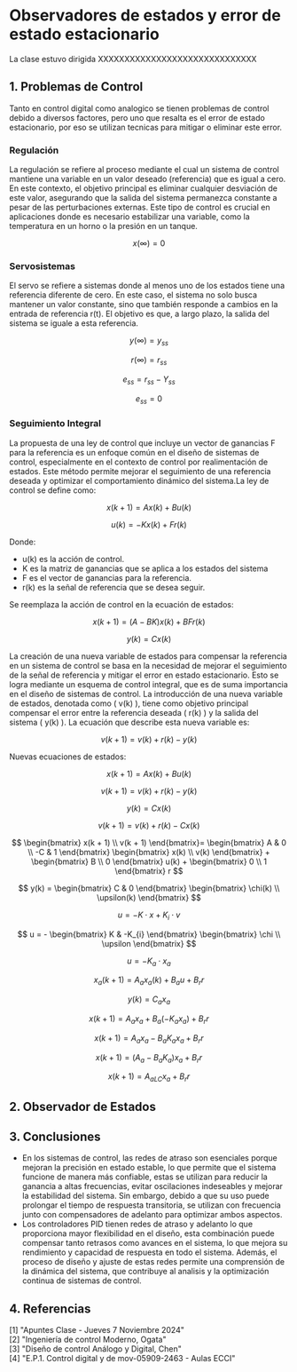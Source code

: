 # Observadores de estados y error de estado estacionario
La clase estuvo dirigida XXXXXXXXXXXXXXXXXXXXXXXXXXXXXX

## 1. Problemas de Control
Tanto en control digital como analogico se tienen problemas de control debido a diversos factores, pero uno que resalta es el error de estado estacionario, por eso se utilizan tecnicas para mitigar o eliminar este error.

### Regulación 
La regulación se refiere al proceso mediante el cual un sistema de control mantiene una variable en un valor deseado (referencia) que es igual a cero. En este contexto, el objetivo principal es eliminar cualquier desviación de este valor, asegurando que la salida del sistema permanezca constante a pesar de las perturbaciones externas. Este tipo de control es crucial en aplicaciones donde es necesario estabilizar una variable, como la temperatura en un horno o la presión en un tanque.

$$
x(\infty) = 0
$$


### Servosistemas
El servo se refiere a sistemas donde al menos uno de los estados tiene una referencia diferente de cero. En este caso, el sistema no solo busca mantener un valor constante, sino que también responde a cambios en la entrada de referencia r(t). El objetivo es que, a largo plazo, la salida del sistema se iguale a esta referencia.

$$
y(\infty) = y_{ss}
$$

$$
r(\infty) = r_{ss}
$$

$$
e_{ss} = r_{ss} - Y_{ss}
$$

$$
e_{ss} = 0
$$


### Seguimiento Integral

La propuesta de una ley de control que incluye un vector de ganancias F para la referencia es un enfoque común en el diseño de sistemas de control, especialmente en el contexto de control por realimentación de estados. Este método permite mejorar el seguimiento de una referencia deseada y optimizar el comportamiento dinámico del sistema.La ley de control se define como:

$$
x(k + 1) = Ax(k) + Bu(k)
$$

$$
u(k) = -Kx(k) + Fr(k)
$$

Donde:
- u(k) es la acción de control.
- K es la matriz de ganancias que se aplica a los estados del sistema 
- F es el vector de ganancias para la referencia.
- r(k) es la señal de referencia que se desea seguir.

Se reemplaza la acción de control en la ecuación de estados:

$$
x(k + 1) = (A - BK)x(k) + BFr(k)
$$


$$
y(k) = Cx(k)
$$

La creación de una nueva variable de estados para compensar la referencia en un sistema de control se basa en la necesidad de mejorar el seguimiento de la señal de referencia y mitigar el error en estado estacionario. Esto se logra mediante un esquema de control integral, que es de suma importancia en el diseño de sistemas de control.
La introducción de una nueva variable de estados, denotada como \( v(k) \), tiene como objetivo principal compensar el error entre la referencia deseada \( r(k) \) y la salida del sistema \( y(k) \). La ecuación que describe esta nueva variable es:

$$
v(k + 1) = v(k) + r(k) - y(k)
$$

Nuevas ecuaciones de estados:

$$
x(k + 1) = Ax(k) + Bu(k)
$$

$$
v(k + 1) = v(k) + r(k) - y(k)
$$

$$
y(k) = Cx(k)
$$

$$
v(k + 1) = v(k) + r(k) - Cx(k)
$$

$$
\begin{bmatrix}
x(k + 1) \\
v(k + 1)
\end{bmatrix}=
\begin{bmatrix}
A & 0 \\
-C & 1
\end{bmatrix}
\begin{bmatrix}
x(k) \\
v(k)
\end{bmatrix}
+
\begin{bmatrix}
B \\
0
\end{bmatrix}
u(k)
+
\begin{bmatrix}
0 \\
1
\end{bmatrix}
r
$$

$$
y(k) = \begin{bmatrix} C & 0 \end{bmatrix} \begin{bmatrix} \chi(k) \\ \upsilon(k) \end{bmatrix}
$$

$$
u = -K \cdot x + K_{i} \cdot v
$$

$$
u = - \begin{bmatrix} K & -K_{i} \end{bmatrix} \begin{bmatrix} \chi \\ \upsilon \end{bmatrix}
$$

$$
u = - K_{a} \cdot x_{a}
$$

$$
x_a(k + 1) = A_a x_a(k) + B_a u + B_r r
$$

$$
y(k) = C_a x_a
$$

$$
x(k + 1) = A_{a} x_{a} + B_{a} (- K_{a} x_{a}) + B_{r} r
$$

$$
x(k + 1) = A_{a} x_{a} - B_{a} K_{a} x_{a} + B_{r} r
$$

$$
x(k + 1) = (A_{a} - B_{a} K_{a}) x_{a} + B_{r} r
$$

$$
x(k + 1) = A_{aLC} x_{a} + B_{r} r
$$

## 2. Observador de Estados




## 3. Conclusiones
* En los sistemas de control, las redes de atraso son esenciales porque mejoran la precisión en estado estable, lo que permite que el sistema funcione de manera más confiable, estas se utilizan para reducir la ganancia a altas frecuencias, evitar oscilaciones indeseables y mejorar la estabilidad del sistema. Sin embargo, debido a que su uso puede prolongar el tiempo de respuesta transitoria, se utilizan con frecuencia junto con compensadores de adelanto para optimizar ambos aspectos.
* Los controladores PID tienen redes de atraso y adelanto lo que proporciona mayor flexibilidad en el diseño, esta combinación puede compensar tanto retrasos como avances en el sistema, lo que mejora su rendimiento y capacidad de respuesta en todo el sistema. Además, el proceso de diseño y ajuste de estas redes permite una comprensión de la dinámica del sistema, que contribuye al analisis y la optimización continua de sistemas de control.

## 4. Referencias
[1] "Apuntes Clase - Jueves 7 Noviembre 2024" <br/>
[2] "Ingeniería de control Moderno, Ogata" <br/>
[3] "Diseño de control Análogo y Digital, Chen" <br/>
[4] "E.P.1. Control digital y de mov-05909-2463 - Aulas ECCI" <br/>

